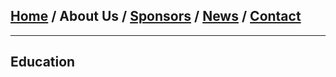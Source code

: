 
## [Home](/index) / About Us / [Sponsors](/sponsors) / [News](/news) / [Contact](/contact)
___

## Education


